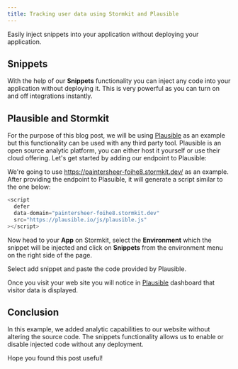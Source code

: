 ```yaml
---
title: Tracking user data using Stormkit and Plausible
---
```


Easily inject snippets into your application without deploying your application.

<!--more-->

## Snippets

With the help of our **Snippets** functionality you can inject any code into your application without deploying it. This is very powerful as you can turn on and off integrations instantly.

## Plausible and Stormkit

For the purpose of this blog post, we will be using [Plausible](https://plausible.io) as an example but this
functionality can be used with any third party tool. Plausible is an open source analytic platform, you can either host it yourself or use their cloud offering. Let's get started by adding our endpoint to Plausible:

<sk-article-image 
    src="blog/analytics/plausible-setup.png" 
    alt="Plausible" 
    class="bg-plausible-safe mt-8">
</sk-article-image>

We're going to use https://paintersheer-foihe8.stormkit.dev/ as an example.
After providing the endpoint to Plasuible, it will generate a script similar to the one below:

```javascript
<script
  defer
  data-domain="paintersheer-foihe8.stormkit.dev"
  src="https://plausible.io/js/plausible.js"
></script>
```

Now head to your **App** on Stormkit, select the **Environment** which the snippet will be injected and click on **Snippets** from the environment menu on the right side of the page.

<sk-article-image src="blog/analytics/snippet-overall.png" alt="Snippets" class="bg-blue-50 mt-8"></sk-article-image>

Select add snippet and paste the code provided by Plausible.

<sk-article-image src="blog/analytics/add-snippet.png" alt="Add snippet" class="bg-blue-50 mt-8"></sk-article-image>

Once you visit your web site you will notice in [Plausible](https://plausible.io) dashboard that visitor data is displayed.

## Conclusion

In this example, we added analytic capabilities to our website without altering the source code. The snippets functionality allows us to enable or disable injected code without any deployment.

Hope you found this post useful!
